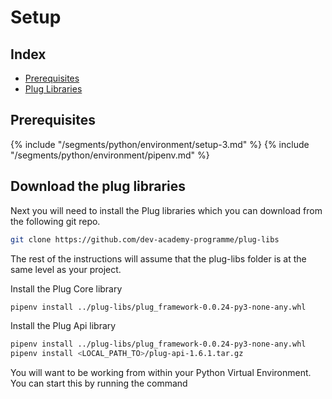 # Setup

## Index
* [Prerequisites](/segments/plug/setup.md#prerequisites.md)
* [Plug Libraries](/segments/plug/setup.md#download-the-plug-libraries)

## Prerequisites

{% include "/segments/python/environment/setup-3.md" %}
{% include "/segments/python/environment/pipenv.md" %}

## Download the plug libraries

Next you will need to install the Plug libraries which you can download from the following git repo.

```sh
git clone https://github.com/dev-academy-programme/plug-libs
```

The rest of the instructions will assume that the plug-libs folder is at the same level as your project.

Install the Plug Core library

```sh
pipenv install ../plug-libs/plug_framework-0.0.24-py3-none-any.whl
```
Install the Plug Api library

```sh
pipenv install ../plug-libs/plug_framework-0.0.24-py3-none-any.whl
pipenv install <LOCAL_PATH_TO>/plug-api-1.6.1.tar.gz
```

You will want to be working from within your Python Virtual Environment. You can start this by running the command
